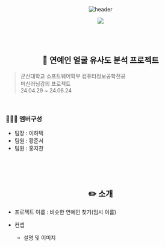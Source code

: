 <div align="center">
 
![header](https://capsule-render.vercel.app/api?type=wave&color=auto&height=300&section=header&text=연예인얼굴유사도%20)

 
<img src="https://img.shields.io/badge/Python-ivory?style=flat-square&logo=python&logoColor=3776AB"/>

</div>

<br>
<br>
<br>


<div align="center">
 
## 🎤 **연예인 얼굴 유사도 분석 프로젝트**
 
</div>

> 군산대학교 소프트웨어학부 컴퓨터정보공학전공<br>
> 머신러닝강의 프로젝트<br>
> 24.04.29 ~ 24.06.24

<br>

### 👨‍👨‍👦 **멤버구성**

- 팀장 : 이하택
- 팀원 : 황준서
- 팀원 : 홍지찬

<br>
<br>
<br>

<div align="center">
 
## ✏️ **소개**
 
</div>

- 프로젝트 이름 : 비슷한 연예인 찾기(임시 이름)

- 컨셉
  - 설명 및 이미지

</div>

<br>
<br>
<br>
